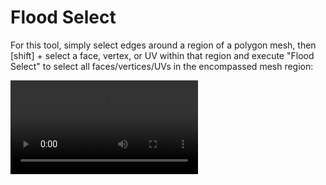 # Flood Select

For this tool, simply select edges around a region of a polygon mesh, then
[shift] + select a face, vertex, or UV within that region and execute "Flood Select" to select all faces/vertices/UVs in the encompassed mesh region:

<p><video src="../../assets/videos/flood-select.mp4" controls=true /></p>